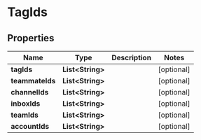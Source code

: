 

# TagIds


## Properties

| Name | Type | Description | Notes |
|------------ | ------------- | ------------- | -------------|
|**tagIds** | **List&lt;String&gt;** |  |  [optional] |
|**teammateIds** | **List&lt;String&gt;** |  |  [optional] |
|**channelIds** | **List&lt;String&gt;** |  |  [optional] |
|**inboxIds** | **List&lt;String&gt;** |  |  [optional] |
|**teamIds** | **List&lt;String&gt;** |  |  [optional] |
|**accountIds** | **List&lt;String&gt;** |  |  [optional] |



